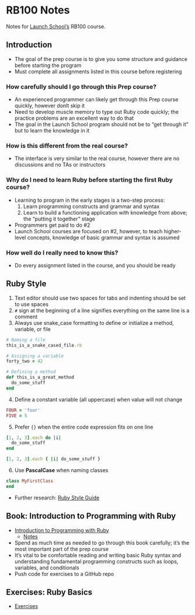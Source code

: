 # RB100 Notes

Notes for [Launch School’s](https://launchschool.com) RB100 course.

## Introduction
* The goal of the prep course is to give you some structure and guidance before starting the program
* Must complete all assignments listed in this course before registering

### How carefully should I go through this Prep course?
* An experienced programmer can likely get through this Prep course quickly, however donlt skip it
* Need to develop muscle memory to type out Ruby code quickly; the practice problems are an excellent way to do that
* The goal in the Launch School program should not be to “get through it” but to learn the knowledge in it

### How is this different from the real course?
* The interface is very similar to the real course, however there are no discussions and no TAs or instructors

### Why do I need to learn Ruby before starting the first Ruby course?
* Learning to program in the early stages is a two-step process:
  1. Learn programming constructs and grammar and syntax
  1. Learn to build a functioning application with knowledge from above; the “putting it together” stage
* Programmers get paid to do #2
* Launch School courses are focused on #2, however, to teach higher-level concepts, knowledge of basic grammar and syntax is assumed

### How well do I really need to know this?
* Do every assignment listed in the course, and you should be ready

## Ruby Style
1. Text editor should use two spaces for tabs and indenting should be set to use spaces
2. `#` sign at the beginning of a line signifies everything on the same line is a comment
3. Always use snake_case formatting to define or initialize a method, variable, or file
```ruby
# Naming a file
this_is_a_snake_cased_file.rb

# Assigning a variable
forty_two = 42

# Defining a method
def this_is_a_great_method
  do_some_stuff
end
```
4. Define a constant variable (all uppercase) when value will not change
```ruby
FOUR = 'four'
FIVE = 5
```
5. Prefer `{}` when the entire code expression fits on one line
```ruby
[1, 2, 3].each do |i|
  do_some_stuff
end

[1, 2, 3].each { |i| do_some_stuff }
```
6. Use **PascalCase** when naming classes
```ruby
class MyFirstClass
end
```
* Further research: [Ruby Style Guide](https://github.com/rubocop-hq/ruby-style-guide)

## Book: Introduction to Programming with Ruby
* [Introduction to Programming with Ruby](https://launchschool.com/books/ruby)
  * [Notes](introduction_to_programming_with_ruby/introduction_to_programming_with_ruby_notes.md)
* Spend as much time as needed to go through this book carefully; it’s the most important part of the prep course
* It’s vital to be comfortable reading and writing basic Ruby syntax and understanding fundamental programming constructs such as loops, variables, and conditionals
* Push code for exercises to a GitHub repo

## Exercises: Ruby Basics
* [Exercises](../exercises/ruby_basics/ruby_basics_contents.md)
